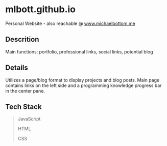 # mlbott.github.io
Personal Website - also reachable @ www.michaelbottom.me

## Descrition
Main functions:
portfolio,
professional links,
social links,
potential blog

## Details
Utilizes a page/blog format to display projects and blog posts. Main page contains links on the left side and a programming knowledge progress bar in the center pane.

## Tech Stack
> JavaScript
>
> HTML
>
> CSS

